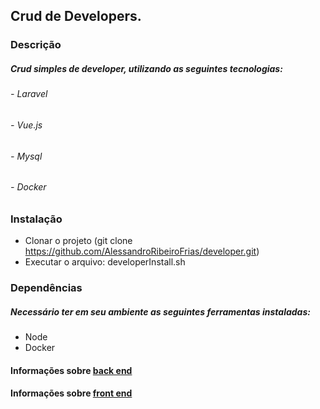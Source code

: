 ## Crud de Developers.

### Descrição
##### Crud simples de developer, utilizando as seguintes tecnologias:
###### - Laravel 
###### - Vue.js
###### - Mysql
###### - Docker

### Instalação
- Clonar o projeto (git clone https://github.com/AlessandroRibeiroFrias/developer.git)
- Executar o arquivo: developerInstall.sh
  
### Dependências 
##### Necessário ter em seu ambiente as seguintes ferramentas instaladas:
- Node
- Docker 

#### Informações sobre [back end](https://github.com/AlessandroRibeiroFrias/developer/tree/master/back-end)

#### Informações sobre [front end](https://github.com/AlessandroRibeiroFrias/developer/tree/master/front-end)